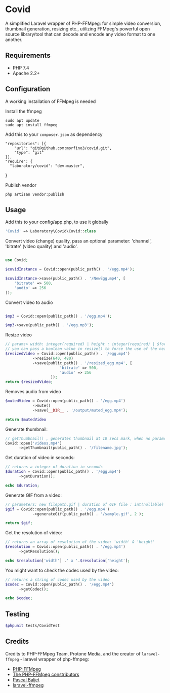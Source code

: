 # Covid
A simplified Laravel wrapper of PHP-FFMpeg: for simple video conversion, thumbnail generation, resizing etc., utilizing FFMpeg's powerful open source library/tool that can decode and encode any video format to one another.
## Requirements

* PHP 7.4
* Apache 2.2+

## Configuration
A working installation of FFMpeg is needed

Install the ffmpeg

    sudo apt update
    sudo apt install ffmpeg


Add this to your `composer.json` as dependency

    "repositories": [{
        "url": "git@github.com:morfino3/covid.git",
        "type": "git"
    }],
    "require": {
      "laboratory/covid": "dev-master",
  }


Publish vendor

    php artisan vendor:publish


## Usage
Add this to your config/app.php, to use it globally

```php
'Covid' => Laboratory\Covid\Covid::class
```

Convert video (change) quality, pass an optional parameter:
'channel', 'bitrate' (video quality) and 'audio'.

```php

use Covid;

$covidInstance = Covid::open(public_path() . '/egg.mp4');

$covidInstance->save(public_path() . '/NewEgg.mp4', [
    'bitrate' => 500,
    'audio' => 256
]);

```

Convert video to audio

```php

$mp3 = Covid::open(public_path() . '/egg.mp4');

$mp3->save(public_path() . '/egg.mp3');

```

Resize video

```php
// params> width: integer(required) | height : integer(required) | $forceStandards : boolean(nullable)
// you can pass a boolean value in resize() to force the use of the nearest aspect ratio standard.
$resizedVideo = Covid::open(public_path() . '/egg.mp4')
            ->resize(640, 480)
            ->save(public_path() . '/resized_egg.mp4', [
                        'bitrate' => 500,
                        'audio' => 256
                    ]);
return $resizedVideo;
```

Removes audio from video

```php
$mutedVideo = Covid::open(public_path() . '/egg.mp4')
            ->mute()
            ->save(__DIR__ . '/output/muted_egg.mp4');

return $mutedVideo
```

Generate thumbnail:
```php
// getThumbnail() , generates thumbnail at 10 secs mark, when no params passed
Covid::open('videos.mp4')
      ->getThumbnail(public_path() . '/filename.jpg');
```

Get duration of video in seconds:

```php
// returns a integer of duration in seconds
$duration = Covid::open(public_path() . '/egg.mp4')
      ->getDuration();

echo $duration;
```

Generate GIF from a video:

```php
// parameters: new filepath.gif | duration of GIF file : int(nullable) | from seconds: int(nullable)
$gif = Covid::open(public_path() . '/egg.mp4')
            ->generateGif(public_path() . '/sample.gif', 2 );

return $gif;
```

Get the resolution of video:

```php
// returns an array of resolution of the video: 'width' & 'height'
$resolution = Covid::open(public_path() . '/egg.mp4')
      ->getResolution();

echo $resolution['width'] .' x '.$resolution['height'];
```

You might want to check the codec used by the video:

```php
// returns a string of codec used by the video
$codec = Covid::open(public_path() . '/egg.mp4')
      ->getCodec();

echo $codec;
```


## Testing

``` bash
$phpunit tests/CovidTest
```


## Credits
Credits to PHP-FFMpeg Team, Protone Media, and the creator of
`laravel-ffmpeg` - laravel wrapper of php-ffmpeg:
- [PHP-FFMpeg](https://github.com/PHP-FFMpeg/PHP-FFMpeg)
- [The PHP-FFMpeg constributors](https://github.com/PHP-FFMpeg/PHP-FFMpeg/graphs/contributors)
- [Pascal Baljet](https://github.com/pascalbaljet)
- [laravel-ffmpeg](https://github.com/pascalbaljetmedia/laravel-ffmpeg)
